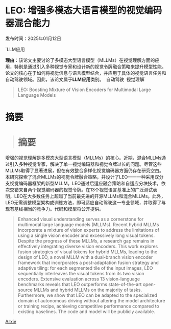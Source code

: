 # LEO: 增强多模态大语言模型的视觉编码器混合能力

发布时间：2025年01月12日

`LLM应用

**理由**：该论文主要讨论了多模态大型语言模型（MLLMs）在视觉理解方面的应用，特别是通过引入多种视觉专家和设计新的视觉令牌融合策略来提升模型性能。论文的核心在于如何将视觉信息与语言模型结合，并应用于具体的视觉语言任务和自动驾驶领域。因此，该论文属于**LLM应用**类别。` `自动驾驶` `视觉理解`

> LEO: Boosting Mixture of Vision Encoders for Multimodal Large Language Models

# 摘要

> # 摘要
增强的视觉理解是多模态大型语言模型（MLLMs）的核心。近期，混合MLLMs通过引入多种视觉专家，解决了单一视觉编码器和视觉令牌过长的问题。尽管这些MLLMs取得了显著进展，但在有效整合多样化视觉编码器方面仍存在研究空白。本研究探索了混合MLLMs的视觉令牌融合策略，并设计了LEO——一种采用双分支视觉编码器框架的新型MLLM。LEO通过后适应融合策略和自适应分块技术，依次交错来自两个视觉编码器的视觉令牌。在13个视觉语言基准上的广泛测试表明，LEO在大多数任务上超越了当前最先进的开源MLLMs和混合MLLMs。此外，LEO无需调整模型架构或训练方法，即可适应自动驾驶这一专业领域，并取得了与现有基线相当的竞争力。代码和模型将公开提供。

> Enhanced visual understanding serves as a cornerstone for multimodal large language models (MLLMs). Recent hybrid MLLMs incorporate a mixture of vision experts to address the limitations of using a single vision encoder and excessively long visual tokens. Despite the progress of these MLLMs, a research gap remains in effectively integrating diverse vision encoders. This work explores fusion strategies of visual tokens for hybrid MLLMs, leading to the design of LEO, a novel MLLM with a dual-branch vision encoder framework that incorporates a post-adaptation fusion strategy and adaptive tiling: for each segmented tile of the input images, LEO sequentially interleaves the visual tokens from its two vision encoders. Extensive evaluation across 13 vision-language benchmarks reveals that LEO outperforms state-of-the-art open-source MLLMs and hybrid MLLMs on the majority of tasks. Furthermore, we show that LEO can be adapted to the specialized domain of autonomous driving without altering the model architecture or training recipe, achieving competitive performance compared to existing baselines. The code and model will be publicly available.

[Arxiv](https://arxiv.org/abs/2501.06986)